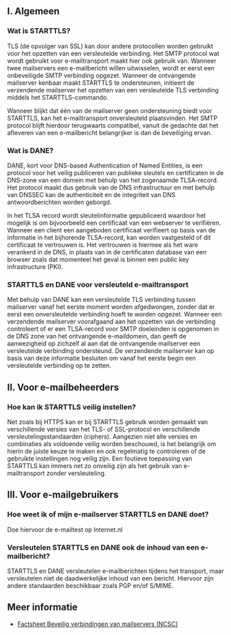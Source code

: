 ## I. Algemeen

### Wat is STARTTLS?
TLS (de opvolger van SSL) kan door andere protocollen worden gebruikt voor het opzetten van een versleutelde verbinding. Het SMTP protocol wat wordt gebruikt voor e-mailtransport maakt hier ook gebruik van. Wanneer twee mailservers een e-mailbericht willen uitwisselen, wordt er eerst een onbeveiligde SMTP verbinding opgezet. Wanneer de ontvangende mailserver kenbaar maakt STARTTLS te ondersteunen, initieert de verzendende mailserver het opzetten van een versleutelde TLS verbinding middels het STARTTLS-commando.

Wanneer blijkt dat één van de mailserver geen ondersteuning biedt voor STARTTLS, kan het e-mailtransport onversleuteld plaatsvinden. Het SMTP protocol blijft hierdoor terugwaarts compatibel, vanuit de gedachte dat het afleveren van een e-mailbericht belangrijker is dan de beveiliging ervan.

### Wat is DANE?
DANE, kort voor DNS-based Authentication of Named Entities, is een protocol voor het veilig publiceren van publieke sleutels en certificaten in de DNS-zone van een domein met behulp van het zogenaamde TLSA-record. Het protocol maakt dus gebruik van de DNS infrastructuur en met behulp van DNSSEC kan de authenticiteit en de integriteit van DNS antwoordberichten worden geborgd.

In het TLSA record wordt sleutelinformatie gepubliceerd waardoor het mogelijk is om bijvoorbeeld een certificaat van een webserver te verifiëren. Wanneer een client een aangeboden certificaat verifieert op basis van de informatie in het bijhorende TLSA-record, kan worden vastgesteld of dit certificaat te vertrouwen is. Het vertrouwen is hiermee als het ware verankerd in de DNS, in plaats van in de certificaten database van een browser zoals dat momenteel het geval is binnen een public key infrastructure (PKI).

### STARTTLS en DANE voor versleuteld e-mailtransport
Met behulp van DANE kan een versleutelde TLS verbinding tussen mailserver vanaf het eerste moment worden afgedwongen, zonder dat er eerst een onversleutelde verbinding hoeft te worden opgezet. Wanneer een verzendende mailserver voorafgaand aan het opzetten van de verbinding controleert of er een TLSA-record voor SMTP doeleinden is opgenomen in de DNS zone van het ontvangende e-maildomein, dan geeft de aanwezigheid op zichzelf al aan dat de ontvangende mailserver een versleutelde verbinding ondersteund. De verzendende mailserver kan op basis van deze informatie besluiten om vanaf het eerste begin een versleutelde verbinding op te zetten.

## II. Voor e-mailbeheerders
### Hoe kan ik STARTTLS veilig instellen?
Net zoals bij HTTPS kan er bij STARTTLS gebruik worden gemaakt van verschillende versies van het TLS- of SSL-protocol en verschillende versleutelingsstandaarden (ciphers). Aangezien niet alle versies en combinaties als voldoende veilig worden beschouwd, is het belangrijk om hierin de juiste keuze te maken en ook regelmatig te controleren of de gebruikte instellingen nog veilig zijn. Een foutieve toepassing van STARTTLS kan immers net zo onveilig zijn als het gebruik van e-mailtransport zonder versleuteling.

## III. Voor e-mailgebruikers

### Hoe weet ik of mijn e-mailserver STARTTLS en DANE doet?
Doe hiervoor de e-mailtest op Internet.nl

### Versleutelen STARTTLS en DANE ook de inhoud van een e-mailbericht?
STARTTLS en DANE versleutelen e-mailberichten tijdens het transport, maar versleutelen niet de daadwerkelijke inhoud van een bericht. Hiervoor zijn andere standaarden beschikbaar zoals PGP en/of S/MIME.

## Meer informatie
* [Factsheet Beveilig verbindingen van mailservers (NCSC)](https://www.ncsc.nl/actueel/factsheets/factsheet-beveilig-verbindingen-van-mailservers.html)
